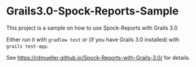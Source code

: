 # Grails3.0-Spock-Reports-Sample
This project is a sample on how to use Spock-Reports with Grails 3.0

Either run it with `gradlew test` or (if you have Grails 3.0 installed) with `grails test-app`. 

See https://rdmueller.github.io/Spock-Reports-with-Grails-3.0/ for details.
